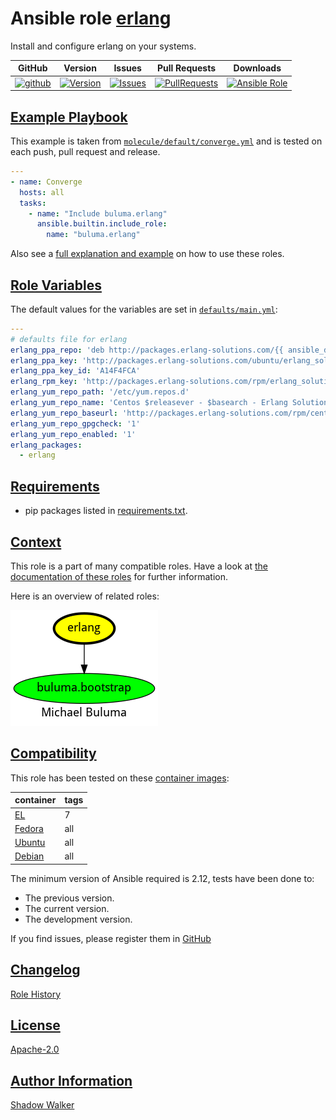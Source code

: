 # Ansible role [erlang](https://galaxy.ansible.com/ui/standalone/roles/buluma/erlang/documentation)

Install and configure erlang on your systems.

|GitHub|Version|Issues|Pull Requests|Downloads|
|------|-------|------|-------------|---------|
|[![github](https://github.com/buluma/ansible-role-erlang/actions/workflows/molecule.yml/badge.svg)](https://github.com/buluma/ansible-role-erlang/actions/workflows/molecule.yml)|[![Version](https://img.shields.io/github/release/buluma/ansible-role-erlang.svg)](https://github.com/buluma/ansible-role-erlang/releases/)|[![Issues](https://img.shields.io/github/issues/buluma/ansible-role-erlang.svg)](https://github.com/buluma/ansible-role-erlang/issues/)|[![PullRequests](https://img.shields.io/github/issues-pr-closed-raw/buluma/ansible-role-erlang.svg)](https://github.com/buluma/ansible-role-erlang/pulls/)|[![Ansible Role](https://img.shields.io/ansible/role/d/buluma/erlang)](https://galaxy.ansible.com/ui/standalone/roles/buluma/erlang/documentation)|

## [Example Playbook](#example-playbook)

This example is taken from [`molecule/default/converge.yml`](https://github.com/buluma/ansible-role-erlang/blob/master/molecule/default/converge.yml) and is tested on each push, pull request and release.

```yaml
---
- name: Converge
  hosts: all
  tasks:
    - name: "Include buluma.erlang"
      ansible.builtin.include_role:
        name: "buluma.erlang"
```

Also see a [full explanation and example](https://buluma.github.io/how-to-use-these-roles.html) on how to use these roles.

## [Role Variables](#role-variables)

The default values for the variables are set in [`defaults/main.yml`](https://github.com/buluma/ansible-role-erlang/blob/master/defaults/main.yml):

```yaml
---
# defaults file for erlang
erlang_ppa_repo: 'deb http://packages.erlang-solutions.com/{{ ansible_distribution | lower }} {{ ansible_distribution_release | lower }} contrib'
erlang_ppa_key: 'http://packages.erlang-solutions.com/ubuntu/erlang_solutions.asc'
erlang_ppa_key_id: 'A14F4FCA'
erlang_rpm_key: 'http://packages.erlang-solutions.com/rpm/erlang_solutions.asc'
erlang_yum_repo_path: '/etc/yum.repos.d'
erlang_yum_repo_name: 'Centos $releasever - $basearch - Erlang Solutions'
erlang_yum_repo_baseurl: 'http://packages.erlang-solutions.com/rpm/centos/$releasever/$basearch'
erlang_yum_repo_gpgcheck: '1'
erlang_yum_repo_enabled: '1'
erlang_packages:
  - erlang
```

## [Requirements](#requirements)

- pip packages listed in [requirements.txt](https://github.com/buluma/ansible-role-erlang/blob/master/requirements.txt).


## [Context](#context)

This role is a part of many compatible roles. Have a look at [the documentation of these roles](https://buluma.github.io/) for further information.

Here is an overview of related roles:

![dependencies](https://raw.githubusercontent.com/buluma/ansible-role-erlang/png/requirements.png "Dependencies")

## [Compatibility](#compatibility)

This role has been tested on these [container images](https://hub.docker.com/u/buluma):

|container|tags|
|---------|----|
|[EL](https://hub.docker.com/repository/docker/buluma/enterpriselinux/general)|7|
|[Fedora](https://hub.docker.com/repository/docker/buluma/fedora/general)|all|
|[Ubuntu](https://hub.docker.com/repository/docker/buluma/ubuntu/general)|all|
|[Debian](https://hub.docker.com/repository/docker/buluma/debian/general)|all|

The minimum version of Ansible required is 2.12, tests have been done to:

- The previous version.
- The current version.
- The development version.

If you find issues, please register them in [GitHub](https://github.com/buluma/ansible-role-erlang/issues)

## [Changelog](#changelog)

[Role History](https://github.com/buluma/ansible-role-erlang/blob/master/CHANGELOG.md)

## [License](#license)

[Apache-2.0](https://github.com/buluma/ansible-role-erlang/blob/master/LICENSE)

## [Author Information](#author-information)

[Shadow Walker](https://buluma.github.io/)

